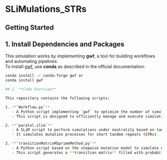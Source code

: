# SLiMulations_STRs
## Getting Started


## 1. **Install Dependencies and Packages**
This simulation works by implementing **gwf**, a tool for building workflows and automating pipelines.  
To install [gwf](https://gwf.app/), use **conda** as described in the official documentation:

```bash
conda install -c conda-forge gwf or
conda install gwf

## 2. **Code Overview**

This repository contains the following scripts:

1. **`Workflow.py`**  
   - A Python script implementing `gwf` to optimize the number of simulations.  
   - This script is designed to efficiently manage and execute simulation workflows.

2. **`paralel.slim`**  
   - A SLiM script to perform simulations under neutrality based on tandem repeat mutation models.  
   - It simulates mutation processes for short tandem repeats (STRs).

3. **`transitionMatrixMSprimeMethod.py`**  
   - A Python script based on the stepwise mutation model to simulate expansions and contractions of STRs.  
   - This script generates a **transition matrix** filled with probabilities of stepwise mutations, capturing the evolutionary dynamics of STRs.


